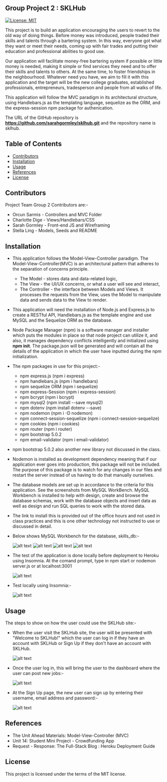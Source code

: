 ## Group Project 2 : SKLHub

[![License: MIT](https://img.shields.io/badge/License-MIT-yellow.svg)](https://opensource.org/licenses/MIT)


This project is to build an application encouraging the users to revert to the old way of doing things.  Before money was introduced, people traded their skills and talents through a bartering system.  In this way, everyone got what they want or meet their needs, coming up with fair trades and putting their education and professional abilities to good use.

Our application will facilitate money-free bartering system if possible or little money is needed, making it simple or find services they need and to offer their skills and talents to others.  At the same time, to foster friendships in the neighbourhood.  Whatever need you have, we aim to fill it with this application and the target will be the new college graduates, established professionals, entrepreneurs, tradesperson and people from all walks of life.

This application will follow the MVC paradigm in its architectural structure, using Handlebars.js as the templating language, sequelize as the ORM, and the express-session npm package for authenication.

The URL of the GitHub repository is <strong>https://github.com/sarahgormley/sklhub.git</strong> and the repository name is sklhub.



## Table of Contents

* [Contributors](#contributors)
* [Installation](#installation)
* [Usage](#usage)
* [References](#references)
* [License](#license)

## Contributors

Project Team Group 2 Contributors are:-

* Orcun Sarmis - Controllers and MVC Folder
* Charlotte Dige - Views/Handlebars/CSS
* Sarah Gormley - Front-end JS and Wireframing
* Stella Ling - Models, Seeds and README

## Installation

* This application follows the Model-View-Controller paradigm.  The Model-View-Controller(MVC) is an architectural pattern that adheres to the separation of concerns principle. 

   - The Model - stores data and data-related logic,
   - The View - the UI/UX concerns, or what a user will see and interact,
   - The Controller - the interface between Models and Views.  It processes the requests from the View, uses the Model to manipulate data and sends data to the View to render.

* This application will need the installation of Node.js and Express.js to create a RESTful API, Handlebars.js as the template engine and use MySQL and the Sequelize ORM as the database.

* Node Package Manager (npm) is a software manager and installer which puts the modules in place so that node project can utilize it, and also, it manages dependency conflicts intelligently and initialized using <strong>npm init</strong>.  The package.json will be generated and will contain all the details of the application in which the user have inputted during the npm initialization.

* The npm packages in use for this project:-

  - npm express.js (npm i express)
  - npm handlebars.js (npm i handlebars)
  - npm sequelize ORM (npm i sequelize)
  - npm express-Session (npm i express-session)
  - npm bcrypt (npm i bcrypt)
  - npm mysql2 (npm install --save mysql2)
  - npm dotenv (npm install dotenv --save)
  - npm nodemon (npm i -D nodemon)
  - npm connect-session-sequelize (npm i connect-session-sequelize)
  - npm cookies (npm i cookies)
  - npm router (npm i router)
  - npm bootstrap 5.0.2  
  - npm email-validator (npm i email-validator)

* npm bootstrap 5.0.2 also another new library not discussed in the class.

 * Nodemon is installed as development dependency meaning that if our application ever goes into production, this package will not be included. The purpose of this package is to watch for any changes in our files and restart the server instead of us having to do that manually ourselves. 

* The database models are set up in accordance to the criteria for this application.  See the screenshots from MySQL WorkBench. MySQL Workbench is installed to help with design, create and browse the database schemas, work with the database objects and insert data as well as design and run SQL queries to work with the stored data.

* The link to install this is provided out of the office hours and not used in class practices and this is one other technology not instructed to use or discussed in detail.

* Below shows MySQL Workbench for the database, skills_db:-

    ![alt text](./assets/JobModel.png)
    ![alt text](./assets/JobSeed.png)
    ![alt text](./assets/UserModel.png)
    ![alt text](./assets/UserSeed.png)

* The test of the application is done locally before deployment to Heroku using Insomnia.  At the comand prompt, type in npm start or nodemon server.js or at localhost:3001

  ![alt text](./assets/NodemonTest.png)

* Test locally using Insomnia:-

  ![alt text](./assets/LandingPage.png) 

## Usage

The steps to show on how the user could use the SKLHub site:-

* When the user visit the SKLHub site, the user will be presented with "Welcome to SKLHub!" which the user can log in if they have an account with SKLHub or Sign Up if they don't have an account with SKLHub.  

  ![alt text](./assets/LandingPage2.png)

* Once the user log in, this will bring the user to the dashboard where the user can post new jobs:-

  ![alt text](./assets/NewJobPost.png)

* At the Sign Up page, the new user can sign up by entering their username, email address and password:-

  ![alt text](./assets/SignUp2.png)


## References

* The Unit Ahead Materials: Model-View-Controller (MVC)
* Unit 14: Student Mini Project - Crowdfunding App
* Request - Response: The Full-Stack Blog : Heroku Deployment Guide

## License

This project is licensed under the terms of the MIT license.
